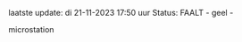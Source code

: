 laatste update: 
di 21-11-2023 17:50   uur 
Status: FAALT - geel - 
<div class="service Y">microstation</div>